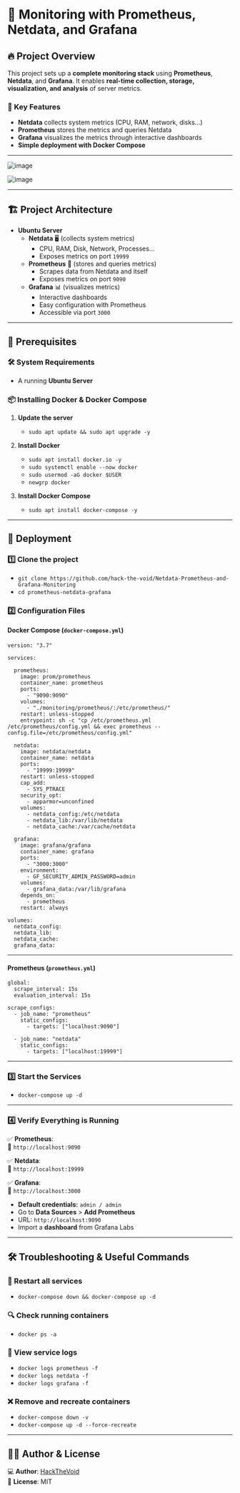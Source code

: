 
# 📌 Monitoring with Prometheus, Netdata, and Grafana  

## 🔥 Project Overview  

This project sets up a **complete monitoring stack** using **Prometheus**, **Netdata**, and **Grafana**. It enables **real-time collection, storage, visualization, and analysis** of server metrics.  

### 🚀 Key Features  

- **Netdata** collects system metrics (CPU, RAM, network, disks...)  
- **Prometheus** stores the metrics and queries Netdata  
- **Grafana** visualizes the metrics through interactive dashboards  
- **Simple deployment with Docker Compose**  

---

![image](https://github.com/user-attachments/assets/6dc5655b-332f-437d-b42d-085803737117)

![image](https://github.com/user-attachments/assets/dac209d7-ab32-4048-9a95-ba894665e8d8)


---

## 🏗 Project Architecture  

- **Ubuntu Server**  
  - **Netdata** 🖥 (collects system metrics)  
    - CPU, RAM, Disk, Network, Processes...  
    - Exposes metrics on port `19999`  
  - **Prometheus** 📡 (stores and queries metrics)  
    - Scrapes data from Netdata and itself  
    - Exposes metrics on port `9090`  
  - **Grafana** 📊 (visualizes metrics)  
    - Interactive dashboards  
    - Easy configuration with Prometheus  
    - Accessible via port `3000`  

---

## 📜 Prerequisites  

### 🛠 System Requirements  

- A running **Ubuntu Server** 

### 📦 Installing Docker & Docker Compose  

1. **Update the server**  
   - `sudo apt update && sudo apt upgrade -y`  

2. **Install Docker**  
   - `sudo apt install docker.io -y`  
   - `sudo systemctl enable --now docker`  
   - `sudo usermod -aG docker $USER`  
   - `newgrp docker`  

3. **Install Docker Compose**  
   - `sudo apt install docker-compose -y`  

---

## 🚀 Deployment  

### 1️⃣ Clone the project  

- `git clone https://github.com/hack-the-void/Netdata-Prometheus-and-Grafana-Monitoring`  
- `cd prometheus-netdata-grafana`  

### 2️⃣ Configuration Files  

#### **Docker Compose (`docker-compose.yml`)**  

    version: "3.7"  
    
    services:  
    
      prometheus:  
        image: prom/prometheus  
        container_name: prometheus  
        ports:  
          - "9090:9090"  
        volumes:  
          - "./monitoring/prometheus/:/etc/prometheus/"  
        restart: unless-stopped  
        entrypoint: sh -c "cp /etc/prometheus.yml /etc/prometheus/config.yml && exec prometheus --config.file=/etc/prometheus/config.yml"  
    
      netdata:  
        image: netdata/netdata  
        container_name: netdata  
        ports:  
          - "19999:19999"  
        restart: unless-stopped  
        cap_add:  
          - SYS_PTRACE  
        security_opt:  
          - apparmor=unconfined  
        volumes:  
          - netdata_config:/etc/netdata  
          - netdata_lib:/var/lib/netdata  
          - netdata_cache:/var/cache/netdata  
    
      grafana:  
        image: grafana/grafana  
        container_name: grafana  
        ports:  
          - "3000:3000"  
        environment:  
          - GF_SECURITY_ADMIN_PASSWORD=admin  
        volumes:  
          - grafana_data:/var/lib/grafana  
        depends_on:  
          - prometheus  
        restart: always  
    
    volumes:  
      netdata_config:  
      netdata_lib:  
      netdata_cache:  
      grafana_data:  

---

#### **Prometheus (`prometheus.yml`)**  

    global:  
      scrape_interval: 15s  
      evaluation_interval: 15s  
    
    scrape_configs:  
      - job_name: "prometheus"  
        static_configs:  
          - targets: ["localhost:9090"]  
    
      - job_name: "netdata"  
        static_configs:  
          - targets: ["localhost:19999"]  

---

### 3️⃣ Start the Services  

- `docker-compose up -d`  

---

### 4️⃣ Verify Everything is Running  

✅ **Prometheus**:  
📍 `http://localhost:9090`  

✅ **Netdata**:  
📍 `http://localhost:19999`  

✅ **Grafana**:  
📍 `http://localhost:3000`  

- **Default credentials:** `admin / admin`  
- Go to **Data Sources** > **Add Prometheus**  
- URL: `http://localhost:9090`  
- Import a **dashboard** from Grafana Labs  

---

## 🛠 Troubleshooting & Useful Commands  

### 🔄 Restart all services  

- `docker-compose down && docker-compose up -d`  

### 🔍 Check running containers  

- `docker ps -a`  

### 📜 View service logs  

- `docker logs prometheus -f`  
- `docker logs netdata -f`  
- `docker logs grafana -f`  

### ❌ Remove and recreate containers  

- `docker-compose down -v`  
- `docker-compose up -d --force-recreate`  

---

## 👨‍💻 Author & License  

💻 **Author**: [HackTheVoid](https://github.com/hack-the-void)  
📌 **License**: MIT  
